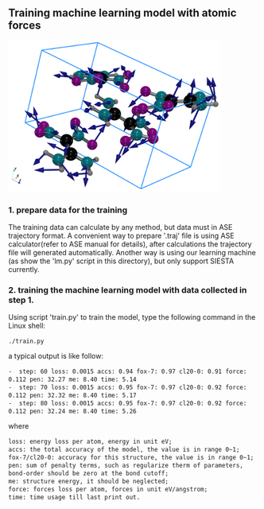 ## Training machine learning model with atomic forces
![crystal structure and forces on atoms](fox7.png)
### 1. prepare data for the training

The training data can calculate by any method, but data must in ASE trajectory format. A convenient way to prepare '.traj' file is using ASE calculator(refer to ASE manual for details), after calculations the trajectory file will generated automatically. Another way is using our learning machine (as show the 'lm.py' script in this directory), but only support SIESTA currently.

### 2. training the machine learning model with data collected in step 1.

Using script 'train.py' to train the model, type the following command in the Linux shell:
```shell
./train.py
```

a typical output is like follow:
```shell
-  step: 60 loss: 0.0015 accs: 0.94 fox-7: 0.97 cl20-0: 0.91 force: 0.112 pen: 32.27 me: 8.40 time: 5.14
-  step: 70 loss: 0.0015 accs: 0.95 fox-7: 0.97 cl20-0: 0.92 force: 0.112 pen: 32.32 me: 8.40 time: 5.17
-  step: 80 loss: 0.0015 accs: 0.95 fox-7: 0.97 cl20-0: 0.92 force: 0.112 pen: 32.24 me: 8.40 time: 5.26
```

where
```shell
loss: energy loss per atom, energy in unit eV;
accs: the total accuracy of the model, the value is in range 0~1;
fox-7/cl20-0: accuracy for this structure, the value is in range 0~1;
pen: sum of penalty terms, such as regularize therm of parameters, bond-order should be zero at the bond cutoff;
me: structure energy, it should be neglected;
force: forces loss per atom, forces in unit eV/angstrom;
time: time usage till last print out.
```
